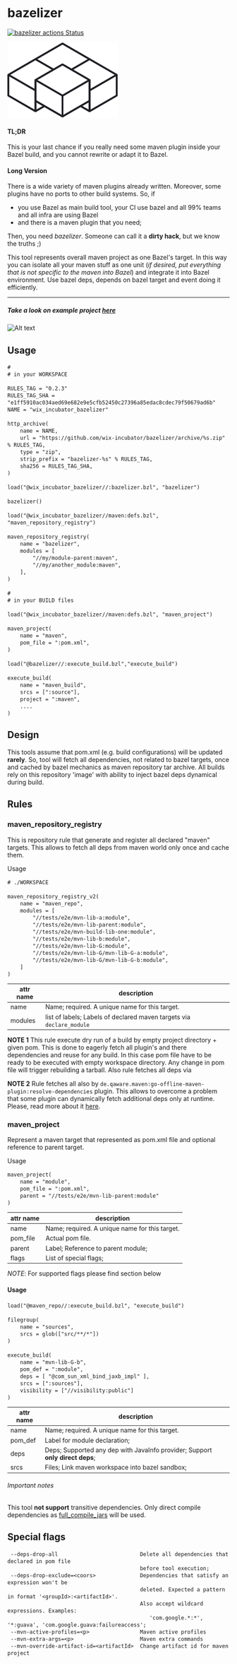 # bazelizer
[![bazelizer actions Status](https://github.com/wix-incubator/bazelizer/workflows/CI/badge.svg)](https://github.com/wix-incubator/bazelizer/actions)

<img src="assets/black.png" width="250">

#### TL;DR
This is your last chance if you really need some maven plugin inside your Bazel build, and you cannot rewrite or adapt it to Bazel.
 
#### Long Version
 
There is a wide variety of maven plugins already written. Moreover, some plugins have no ports to other build systems. So, if 

- you use Bazel as main build tool, your CI use bazel and all 99% teams and all infra are using Bazel
- and there is a maven plugin that you need;

Then, you need *bazelizer*. 
Someone can call it a **dirty hack**, but we know the truths ;)

This tool represents overall maven project as one Bazel's target.
In this way you can isolate all your maven stuff as one unit (_if desired, put everything that is not specific to the maven into Bazel_) and integrate it into  Bazel environment.
Use bazel deps, depends on bazel target and event doing it efficiently. 

***

##### Take a look on example project [here](tests/e2e/mvn-lib/BUILD)


![Alt text](assets/ci.png?raw=true|width=350)


## Usage

```
#
# in your WORKSPACE

RULES_TAG = "0.2.3"
RULES_TAG_SHA = "e1ff5910ac034aed69e682e9e5cfb52450c27396a85edac8cdec79f50679ad6b"
NAME = "wix_incubator_bazelizer"

http_archive(
    name = NAME,
    url = "https://github.com/wix-incubator/bazelizer/archive/%s.zip" % RULES_TAG,
    type = "zip",
    strip_prefix = "bazelizer-%s" % RULES_TAG,
    sha256 = RULES_TAG_SHA,
)

load("@wix_incubator_bazelizer//:bazelizer.bzl", "bazelizer")

bazelizer()

load("@wix_incubator_bazelizer//maven:defs.bzl", "maven_repository_registry")

maven_repository_registry(
    name = "bazelizer",
    modules = [
        "//my/module-parent:maven",
        "//my/another_module:maven",
    ],
)

#
# in your BUILD files

load("@wix_incubator_bazelizer//maven:defs.bzl", "maven_project")

maven_project(
    name = "maven",
    pom_file = ":pom.xml",
)

load("@bazelizer//:execute_build.bzl","execute_build")

execute_build(
    name = "maven_build",
    srcs = [":source"],
    project = ":maven",
    ....
)

```


## Design

This tools assume that pom.xml (e.g. build configurations) will be updated **rarely**. 
So, tool will fetch all dependencies, not related to bazel targets, once and cached by bazel mechanics as 
maven repository tar archive. All builds rely on this repository 'image' with ability to inject bazel deps dynamical during build.

## Rules

### maven_repository_registry
 
This is repository rule that generate and register all declared "maven" targets. This allows to fetch all deps from maven world only once and cache them.
                                                           

Usage
```
# ./WORKSPACE

maven_repository_registry_v2(
    name = "maven_repo",
    modules = [
        "//tests/e2e/mvn-lib-a:module",
        "//tests/e2e/mvn-lib-parent:module",
        "//tests/e2e/mvn-build-lib-one:module",
        "//tests/e2e/mvn-lib-b:module",
        "//tests/e2e/mvn-lib-G:module",
        "//tests/e2e/mvn-lib-G/mvn-lib-G-a:module",
        "//tests/e2e/mvn-lib-G/mvn-lib-G-b:module",
    ]
)
```
  
| attr name | description                                                           |
|-----------|-----------------------------------------------------------------------|
| name      | Name; required. A unique name for this target.                        |
| modules   | list of labels; Labels of declared maven targets via `declare_module` |


**NOTE 1** This rule execute dry run of a build by empty project directory + given pom. 
This is done to eagerly fetch all plugin's and there dependencies and reuse for any build. In this case pom file have to be ready to be executed with empty workspace directory.
Any change in pom file will trigger rebuilding a tarball. 
Also rule fetches all deps via 

**NOTE 2** Rule fetches all also by `de.qaware.maven:go-offline-maven-plugin:resolve-dependencies` plugin. 
This allows to overcome a problem that some plugin can dynamically fetch additional deps only at runtime. Please, read more about it [here](https://github.com/qaware/go-offline-maven-plugin).

### maven_project

Represent a maven target that represented as pom.xml file and optional reference to parent target. 

Usage

```
maven_project(
    name = "module",
    pom_file = ":pom.xml",
    parent = "//tests/e2e/mvn-lib-parent:module"
)
```

| attr name | description                                    |
|-----------|------------------------------------------------|
| name      | Name; required. A unique name for this target. |
| pom_file  | Actual pom file.                               |
| parent    | Label; Reference to parent module;             |
| flags     | List of special flags;                         |


*NOTE*: For supported flags please find section below


#### Usage

```
load("@maven_repo//:execute_build.bzl", "execute_build")

filegroup(
    name = "sources",
    srcs = glob(["src/**/*"])
)

execute_build(
    name = "mvn-lib-G-b",
    pom_def = ":module",
    deps = [ "@com_sun_xml_bind_jaxb_impl" ],
    srcs = [":sources"],
    visibility = ["//visibility:public"]
)
```

| attr name | description                                                                   |
|-----------|-------------------------------------------------------------------------------|
| name      | Name; required. A unique name for this target.                                |
| pom_def   | Label for module declaration;                                                 |
| deps      | Deps; Supported any dep with JavaInfo provider; Support **only direct deps**; |
| srcs      | Files; Link maven workspace into bazel sandbox;                               |


###### Important notes

This tool **not support** transitive dependencies. Only direct compile dependencies as [full_compile_jars](https://docs.bazel.build/versions/master/skylark/lib/JavaInfo.html#full_compile_jars) will be used.    


## Special flags

```
 --deps-drop-all                          Delete all dependencies that declared in pom file
                                          before tool execution;
 --deps-drop-exclude=<coors>              Dependencies that satisfy an expression won't be
                                          deleted. Expected a pattern in format '<groupId>:<artifactId>'. 
                                          Also accept wildcard expressions. Examples: 
                                             'com.google.*:*', '*:guava', 'com.google.guava:failureaccess';
 --mvn-active-profiles=<p>                Maven active profiles
 --mvn-extra-args=<p>                     Maven extra commands
 --mvn-override-artifact-id=<artifactId>  Change artifact id for maven project
```
